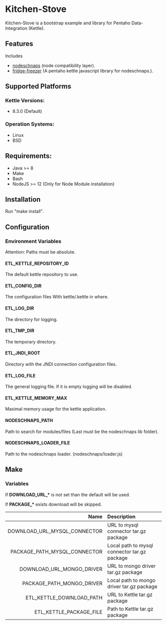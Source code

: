 # Kitchen-Stove

Kitchen-Stove is a bootstrap example and library
for Pentaho Data-Integration (Kettle).

## Features

Includes
* [nodeschnaps](https://github.com/killmag10/nodeschnaps/) (node compatibility layer).
* [fridge-freezer](https://github.com/killmag10/fridge-freezer) (A pentaho kettle javascript library for nodeschnaps.).

## Supported Platforms

### Kettle Versions:
* 8.3.0 (Default)

### Operation Systems:
* Linux
* BSD

## Requirements:
* Java >= 8
* Make
* Bash
* NodeJS >= 12 (Only for Node Module installation)

## Installation

Run "make install".

## Configuration

### Environment Variables

Attention: Paths must be absolute.

#### ETL_KETTLE_REPOSITORY_ID

The default kettle repository to use.

#### ETL_CONFIG_DIR

The configuration files
With kettle/.kettle in where.

#### ETL_LOG_DIR

The directory for logging.

#### ETL_TMP_DIR

The temporary directory.

#### ETL_JNDI_ROOT

Directory with the JNDI connection configuration files.

#### ETL_LOG_FILE

The general logging file.
If it is empty logging will be disabled.

#### ETL_KETTLE_MEMORY_MAX

Maximal memory usage for the kettle application.

#### NODESCHNAPS_PATH

Path to search for modules/files (Last must be the nodeschnaps lib folder).

#### NODESCHNAPS_LOADER_FILE

Path to the nodeschnaps loader. (nodeschnaps/loader.js)

## Make

### Variables

If **DOWNLOAD_URL_\*** is not set than the default will be used.

If **PACKAGE_\*** exists download will be skipped.


| Name                          | Description                                  |
| ----------------------------: | :------------------------------------------- |
| DOWNLOAD_URL_MYSQL_CONNECTOR  | URL to mysql connector tar.gz package        |
| PACKAGE_PATH_MYSQL_CONNECTOR  | Local path to mysql connector tar.gz package |
| DOWNLOAD_URL_MONGO_DRIVER     | URL to mongo driver tar.gz package           |
| PACKAGE_PATH_MONGO_DRIVER     | Local path to mongo driver tar.gz package    |
| ETL_KETTLE_DOWNLOAD_PATH      | URL to Kettle tar.gz package                 |
| ETL_KETTLE_PACKAGE_FILE       | Path to Kettle tar.gz package                |
